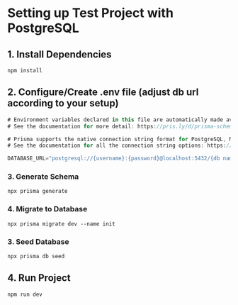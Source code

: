# Setting up Test Project with PostgreSQL

## 1. Install Dependencies

```console
npm install
```

## 2. Configure/Create .env file (adjust db url according to your setup)

```js
# Environment variables declared in this file are automatically made available to Prisma.
# See the documentation for more detail: https://pris.ly/d/prisma-schema#accessing-environment-variables-from-the-schema

# Prisma supports the native connection string format for PostgreSQL, MySQL, SQLite, SQL Server, MongoDB and CockroachDB.
# See the documentation for all the connection string options: https://pris.ly/d/connection-strings

DATABASE_URL="postgresql://{username}:{password}@localhost:5432/{db name}"
```

### 3. Generate Schema

```console
npx prisma generate
```

### 4. Migrate to Database

```console
npx prisma migrate dev --name init
```

### 3. Seed Database

```console
npx prisma db seed
```

## 4. Run Project

```console
npm run dev
```

